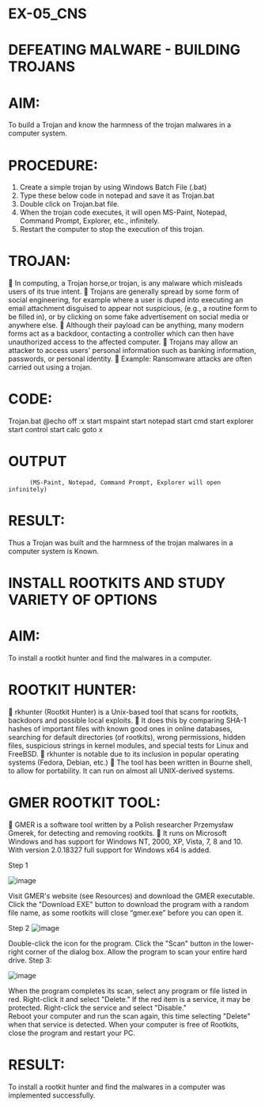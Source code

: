 # EX-05_CNS

# DEFEATING MALWARE - BUILDING TROJANS 
 
# AIM:  
 To build a Trojan and know the harmness of the trojan malwares in a computer system.  
 
# PROCEDURE: 
1. Create a simple trojan by using Windows Batch File (.bat) 
2. Type these below code in notepad and save it as Trojan.bat 
3. Double click on Trojan.bat file. 
4. When the trojan code executes, it will open MS-Paint, Notepad, Command Prompt, Explorer, etc., infinitely. 
5. Restart the computer to stop the execution of this trojan. 
 
# TROJAN: 
  In computing, a Trojan horse,or trojan, is any malware which misleads users of its 
true intent. 
  Trojans are generally spread by some form of social engineering, for example where a 
user is duped into executing an email attachment disguised to appear not suspicious, 
(e.g., a routine form to be filled in), or by clicking on some fake advertisement on 
social media or anywhere else. 
 Although their payload can be anything, many modern forms act as a backdoor, 
contacting a controller which can then have unauthorized access to the affected 
computer. 
 Trojans may allow an attacker to access users' personal information such as banking 
information, passwords, or personal identity. 
  Example: Ransomware attacks are often carried out using a trojan. 

# CODE: 
Trojan.bat 
@echo off 
:x 
start mspaint 
start notepad 
start cmd 
start explorer 
start control 
start calc 
goto x 
 
# OUTPUT 
          (MS-Paint, Notepad, Command Prompt, Explorer will open infinitely)

# RESULT:
  Thus a Trojan was built and the harmness of the trojan malwares in a computer system is Known.  








  # INSTALL ROOTKITS AND STUDY VARIETY OF OPTIONS 
 
 
# AIM: 
 To install a rootkit hunter and find the malwares in a computer. 
 
# ROOTKIT HUNTER: 
 rkhunter (Rootkit Hunter) is a Unix-based tool that scans for rootkits, backdoors and 
possible local exploits. 
 It does this by comparing SHA-1 hashes of important files with known good ones in 
online databases, searching for default directories (of rootkits), wrong permissions, 
hidden files, suspicious strings in kernel modules, and special tests for Linux and 
FreeBSD. 
 rkhunter is notable due to its inclusion in popular operating systems (Fedora, Debian, 
etc.) 
 The tool has been written in Bourne shell, to allow for portability. It can run on 
almost all UNIX-derived systems. 
 
# GMER ROOTKIT TOOL: 
 GMER is a software tool written by a Polish researcher Przemysław Gmerek, for 
detecting and removing rootkits. 
 It runs on Microsoft Windows and has support for Windows NT, 2000, XP, Vista, 7, 
8 and 10. With version 2.0.18327 full support for Windows x64 is added. 
 
Step 1 
 
 ![image](https://github.com/IsaacAIML2023/EX-05_CNS/assets/158465339/7a1c42e6-2bba-4c48-a662-e84ae9868104)

Visit GMER's website (see Resources) and download the GMER executable. 
Click the "Download EXE" button to download the program with a random file name, as 
some rootkits will close “gmer.exe” before you can open it. 
 
Step 2 
 ![image](https://github.com/IsaacAIML2023/EX-05_CNS/assets/158465339/e59eac81-a8f2-4714-aabf-fac41f6a8293)

Double-click the icon for the program. 
Click the "Scan" button in the lower-right corner of the dialog box. Allow the program to 
scan your entire hard drive. 
Step 3: 
 
 ![image](https://github.com/IsaacAIML2023/EX-05_CNS/assets/158465339/30465d75-b079-4141-9d0e-59f0c8150028)

When the program completes its scan, select any program or file listed in red. Right-click it 
and select "Delete." 
If the red item is a service, it may be protected. Right-click the service and select "Disable."  
Reboot your computer and run the scan again, this time selecting "Delete" when that service 
is detected. 
When your computer is free of Rootkits, close the program and restart your  PC. 
  
# RESULT:
  To install a rootkit hunter and find the malwares in a computer was implemented successfully. 
